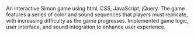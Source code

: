 An interactive Simon game using html, CSS, JavaScript, jQuery. The game features a series of color and sound sequences that players must replicate, with increasing difficulty as the game progresses. Implemented game logic, user interface, and sound integration to enhance user experience.
